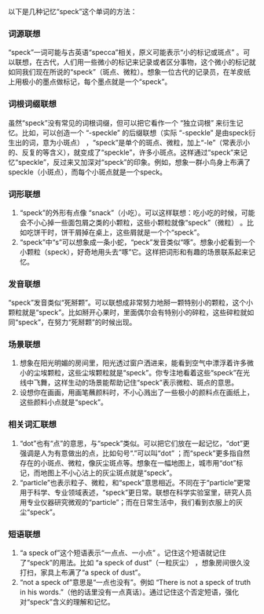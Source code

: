 以下是几种记忆“speck”这个单词的方法：

### 词源联想
“speck”一词可能与古英语“specca”相关，原义可能表示“小的标记或斑点” 。可以联想，在古代，人们用一些微小的标记来记录或者区分事物，这个微小的标记就如同我们现在所说的“speck”（斑点、微粒）。想象一位古代的记录员，在羊皮纸上用极小的墨点做标记，每个墨点就是一个“speck”。

### 词根词缀联想
虽然“speck”没有常见的词根词缀，但可以把它看作一个 “独立词根” 来衍生记忆。比如，可以创造一个 “-speckle” 的后缀联想（实际 “-speckle” 是由speck衍生出的词，意为小斑点） ，“speck”是单个的斑点、微粒，加上“-le”（常表示小的、反复的等含义），就变成了“speckle”，许多小斑点。这样通过“speck”来记忆“speckle”，反过来又加深对“speck”的印象。例如，想象一群小鸟身上布满了speckle（小斑点），而每个小斑点就是一个speck。

### 词形联想
1. “speck”的外形有点像 “snack”（小吃）。可以这样联想：吃小吃的时候，可能会不小心掉一些面包屑之类的小颗粒，这些小颗粒就像“speck”（微粒） 。比如吃饼干时，饼干屑掉在桌上，这些屑就是一个个“speck”。
2. “speck”中“s”可以想象成一条小蛇，“peck”发音类似“啄”。想象小蛇看到一个小颗粒（speck），好奇地用头去“啄”它。这样把词形和有趣的场景联系起来记忆。

### 发音联想
“speck”发音类似“死掰颗”。可以联想成非常努力地掰一颗特别小的颗粒，这个小颗粒就是“speck”。比如掰开心果时，里面偶尔会有特别小的碎粒，这些碎粒就如同“speck”，在努力“死掰颗”的时候出现。

### 场景联想
1. 想象在阳光明媚的房间里，阳光透过窗户洒进来，能看到空气中漂浮着许多微小的尘埃颗粒，这些尘埃颗粒就是“speck”。你专注地看着这些“speck”在光线中飞舞，这样生动的场景能帮助记住“speck”表示微粒、斑点的意思。
2. 设想你在画画，用画笔蘸颜料时，不小心溅出了一些极小的颜料点在画纸上，这些颜料小点就是“speck”。

### 相关词汇联想
1. “dot”也有“点”的意思，与“speck”类似。可以把它们放在一起记忆，“dot”更强调是人为有意做出的点，比如句号“.”可以叫“dot” ；而“speck”更多指自然存在的小斑点、微粒，像灰尘斑点等。想象在一幅地图上，城市用“dot”标记，而地图上不小心沾上的灰尘斑点就是“speck”。
2. “particle”也表示粒子、微粒，和“speck”意思相近。不同在于“particle”更常用于科学、专业领域表述，“speck”更日常。联想在科学实验室里，研究人员用专业仪器研究微观的“particle”；而在日常生活中，我们看到衣服上的灰尘“speck”。

### 短语联想
1. “a speck of”这个短语表示“一点点、一小点” 。记住这个短语就记住了“speck”的用法。比如 “a speck of dust”（一粒灰尘） ，想象房间很久没打扫，家具上布满了“a speck of dust”。
2. “not a speck of”意思是“一点也没有”。例如 “There is not a speck of truth in his words.”（他的话里没有一点真话）。通过记住这个否定短语，强化对“speck”含义的理解和记忆。 